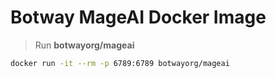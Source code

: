 # Botway MageAI Docker Image

> Run **botwayorg/mageai**

```bash
docker run -it --rm -p 6789:6789 botwayorg/mageai
```
